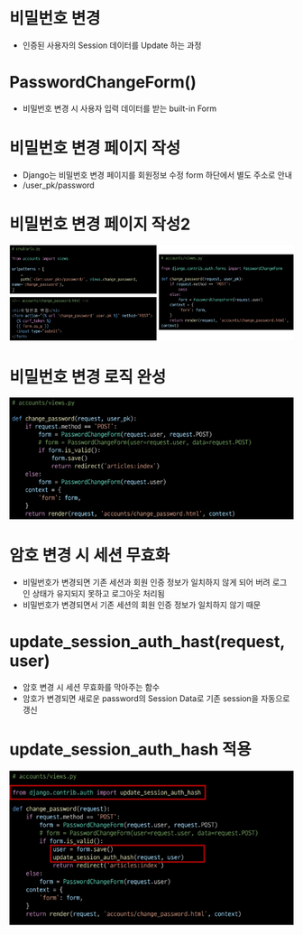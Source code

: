# 비밀번호 변경
- 인증된 사용자의 Session 데이터를 Update 하는 과정

# PasswordChangeForm()
- 비밀번호 변경 시 사용자 입력 데이터를 받는 built-in Form

# 비밀번호 변경 페이지 작성
- Django는 비밀번호 변경 페이지를 회원정보 수정 form 하단에서 별도 주소로 안내
- /user_pk/password

# 비밀번호 변경 페이지 작성2
![alt text](image-93.png)

# 비밀번호 변경 로직 완성
![alt text](image-94.png)

# 암호 변경 시 세션 무효화
- 비밀번호가 변경되면 기존 세션과 회원 인증 정보가 일치하지 않게 되어 버려 로그인 상태가 유지되지 못하고 로그아웃 처리됨
- 비밀번호가 변경되면서 기존 세션의 회원 인증 정보가 일치하지 않기 때문

# update_session_auth_hast(request, user)
- 암호 변경 시 세션 무효화를 막아주는 함수
- 암호가 변경되면 새로운 password의 Session Data로 기존 session을 자동으로 갱신

# update_session_auth_hash 적용
![alt text](image-95.png)